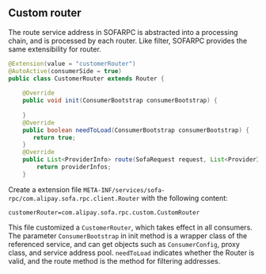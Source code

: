## Custom router
The route service address in SOFARPC is abstracted into a processing chain, and is processed by each router. Like filter, SOFARPC provides the same extensibility for router.

```java
@Extension(value = "customerRouter")
@AutoActive(consumerSide = true)
public class CustomerRouter extends Router {
   
    @Override
    public void init(ConsumerBootstrap consumerBootstrap) {
        
    }
    @Override
    public boolean needToLoad(ConsumerBootstrap consumerBootstrap) {
       return true;
    }
    @Override
    public List<ProviderInfo> route(SofaRequest request, List<ProviderInfo> providerInfos) {
        return providerInfos;
    }
```

Create a extension file `META-INF/services/sofa-rpc/com.alipay.sofa.rpc.client.Router` with the following content:

```
customerRouter=com.alipay.sofa.rpc.custom.CustomRouter
```

This file customized a `CustomerRouter`, which takes effect in all consumers. The parameter `ConsumerBootstrap` in init method is a wrapper class of the referenced service, and can get objects such as `ConsumerConfig`, proxy class, and service address pool. `needToLoad` indicates whether the Router is valid, and the route method is the method for filtering addresses.